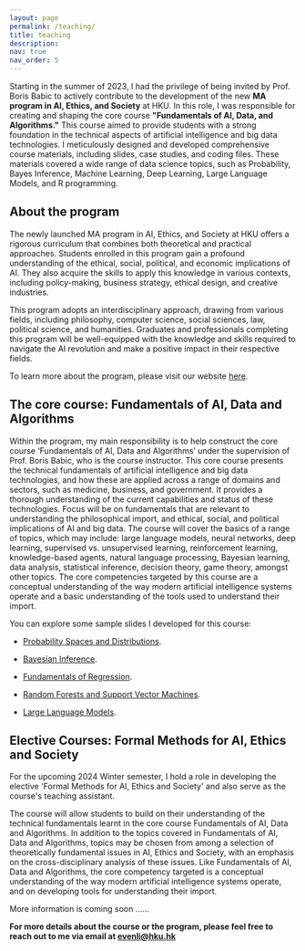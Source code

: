 ```yaml
---
layout: page
permalink: /teaching/
title: teaching
description: 
nav: true
nav_order: 5
---
```


Starting in the summer of 2023, I had the privilege of being invited by Prof. Boris Babic to actively contribute to the development of the new **MA program in AI, Ethics, and Society** at HKU. In this role, I was responsible for creating and shaping the core course **"Fundamentals of AI, Data, and Algorithms."** This course aimed to provide students with a strong foundation in the technical aspects of artificial intelligence and big data technologies. I meticulously designed and developed comprehensive course materials, including slides, case studies, and coding files. These materials covered a wide range of data science topics, such as Probability, Bayes Inference, Machine Learning, Deep Learning, Large Language Models, and R programming.

## About the program

The newly launched MA program in AI, Ethics, and Society at HKU offers a rigorous curriculum that combines both theoretical and practical approaches. Students enrolled in this program gain a profound understanding of the ethical, social, political, and economic implications of AI. They also acquire the skills to apply this knowledge in various contexts, including policy-making, business strategy, ethical design, and creative industries.

This program adopts an interdisciplinary approach, drawing from various fields, including philosophy, computer science, social sciences, law, political science, and humanities. Graduates and professionals completing this program will be well-equipped with the knowledge and skills required to navigate the AI revolution and make a positive impact in their respective fields.

To learn more about the program, please visit our website <a href="https://www.maaies.arts.hku.hk/programme-information" target="_blank">here</a>.

## The core course: Fundamentals of AI, Data and Algorithms 

Within the program, my main responsibility is to help construct the core course ‘Fundamentals of AI, Data and Algorithms’ under the supervision of Prof. Boris Babic, who is the course instructor. This core course presents the technical fundamentals of artificial intelligence and big data technologies, and how these are applied across a range of domains and sectors, such as medicine, business, and government. It provides a thorough understanding of the current capabilities and status of these technologies. Focus will be on fundamentals that are relevant to understanding the philosophical import, and ethical, social, and political implications of AI and big data. The course will cover the basics of a range of topics, which may include: large language models, neural networks, deep learning, supervised vs. unsupervised learning, reinforcement learning, knowledge-based agents, natural language processing, Bayesian learning, data analysis, statistical inference, decision theory, game theory, amongst other topics. The core competencies targeted by this course are a conceptual understanding of the way modern artificial intelligence systems operate and a basic understanding of the tools used to understand their import.

You can explore some sample slides I developed for this course:

* <a href="/assets/pdf/distribution.pdf" target="_blank">Probability Spaces and Distributions</a>.

* <a href="/assets/pdf/bayes.pdf" target="_blank">Bayesian Inference</a>.

* <a href="/assets/pdf/linear.pdf" target="_blank">Fundamentals of Regression</a>.

* <a href="/assets/pdf/nonlinear.pdf" target="_blank">Random Forests and Support Vector Machines</a>.

* <a href="/assets/pdf/LLM.pdf" target="_blank">Large Language Models</a>.

## Elective Courses: Formal Methods for AI, Ethics and Society 

For the upcoming 2024 Winter semester, I hold a role in developing the elective 'Formal Methods for AI, Ethics and Society' and also serve as the course's teaching assistant. 

The course will allow students to build on their understanding of the technical fundamentals learnt in the core course Fundamentals of AI, Data and Algorithms. In addition to the topics covered in Fundamentals of AI, Data and Algorithms, topics may be chosen from among a selection of theoretically fundamental issues in AI, Ethics and Society, with an emphasis on the cross-disciplinary analysis of these issues. Like Fundamentals of AI, Data and Algorithms, the core competency targeted is a conceptual understanding of the way modern artificial intelligence systems operate, and on developing tools for understanding their import.

More information is coming soon ......

**For more details about the course or the program, please feel free to reach out to me via email at evenli@hku.hk**
